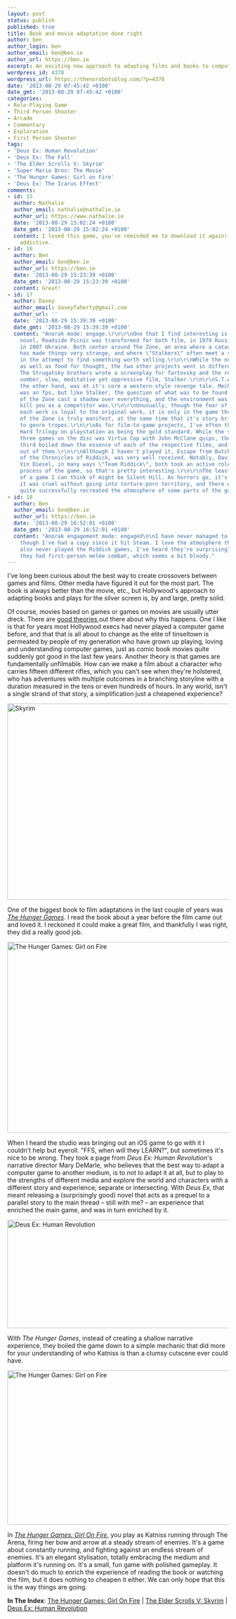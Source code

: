 ```yaml
---
layout: post
status: publish
published: true
title: Book and movie adaptation done right
author: ben
author_login: ben
author_email: ben@ben.ie
author_url: https://ben.ie
excerpt: An exciting new approach to adapting films and books to computer games.
wordpress_id: 4378
wordpress_url: https://thenorobotsblog.com/?p=4378
date: '2013-08-29 07:45:42 +0100'
date_gmt: '2013-08-29 07:45:42 +0100'
categories:
- Role-Playing Game
- Third Person Shooter
- Arcade
- Commentary
- Exploration
- First Person Shooter
tags:
- 'Deus Ex: Human Revolution'
- 'Deus Ex: The Fall'
- 'The Elder Scrolls V: Skyrim'
- 'Super Mario Bros: The Movie'
- 'The Hunger Games: Girl on Fire'
- 'Deus Ex: The Icarus Effect'
comments:
- id: 15
  author: Nathalie
  author_email: nathalie@nathalie.ie
  author_url: https://www.nathalie.ie
  date: '2013-08-29 15:02:24 +0100'
  date_gmt: '2013-08-29 15:02:24 +0100'
  content: I loved this game, you've reminded me to download it again! So simple and
    addictive.
- id: 16
  author: Ben
  author_email: ben@ben.ie
  author_url: https://ben.ie
  date: '2013-08-29 15:23:39 +0100'
  date_gmt: '2013-08-29 15:23:39 +0100'
  content: Great!
- id: 17
  author: Davey
  author_email: daveyfaherty@gmail.com
  author_url: ''
  date: '2013-08-29 15:39:39 +0100'
  date_gmt: '2013-08-29 15:39:39 +0100'
  content: "Anorak mode: engage.\r\n\r\nOne that I find interesting is how the sci-fi
    novel, Roadside Picnic was transformed for both film, in 1979 Russia, and games,
    in 2007 Ukraine. Both center around The Zone, an area where a cataclysmic event
    has made things very strange, and where \"Stalkers\" often meet a violent end
    in the attempt to find something worth selling.\r\n\r\nWhile the novel had thrills
    as well as food for thought, the two other projects went in different directions.
    The Strugatsky brothers wrote a screenplay for Tartovsky and the result was a
    somber, slow, meditative yet oppressive film, Stalker.\r\n\r\nS.T.A.L.K.E.R. on
    the other hand, was at it's core a western-style revenge tale. Mechanically, it
    was an fps, but like Stalker, the question of what was to be found at the center
    of the Zone cast a shadow over everything, and the environment was as likely to
    kill you as a competitor was.\r\n\r\nUnusually, though the fear of the Zone in
    each work is loyal to the original work, it is only in the game that the feel
    of the Zone is truly manifest, at the same time that it's story brings it closer
    to genre tropes.\r\n\r\nAs for film-to-game projects, I've often though of Die
    Hard Trilogy on playstation as being the gold standard. While the second of the
    three games on the disc was Virtua Cop with John McClane quips, the first and
    third boiled down the essence of each of the respective films, and made a game
    out of them.\r\n\r\nAlthough I haven't played it, Escape from Butcher Bay, part
    of the Chronicles of Riddick, was very well received. Notably, David Twohy and
    Vin Diesel, in many ways \"Team Riddick\", both took an active role in the creative
    process of the game, so that's pretty interesting.\r\n\r\nThe least terrible film
    of a game I can think of might be Silent Hill. As horrors go, it's pretty creative,
    it was cruel without going into torture-porn territory, and there were parts which
    quite successfully recreated the atmosphere of some parts of the games."
- id: 18
  author: Ben
  author_email: ben@ben.ie
  author_url: https://ben.ie
  date: '2013-08-29 16:52:01 +0100'
  date_gmt: '2013-08-29 16:52:01 +0100'
  content: "Anorak engagement mode: engaged\n\nI have never managed to get into S.T.A.L.K.E.R.,
    though I've had a copy since it hit Steam. I love the atmosphere though. \n\nI've
    also never played the Riddick games, I've heard they're surprisingly good. I remember
    they had first-person melée combat, which seems a bit bloody."
---
```

<p>I&#39;ve long been curious about the best way to create crossovers between games and films. Other media have figured it out for the most part. The book is always better than the movie, etc., but Hollywood&#39;s approach to adapting books and plays for the silver screen is, by and large, pretty solid.</p>
<p>Of course, movies based on games or games on movies are usually utter dreck. There are <a href="https://www.polygon.com/2013/7/18/4535878/at-comic-con-optimism-for-future-of-video-game-movies" target="_blank">good theories </a>out there about why this happens. One I like is that for years most Hollywood execs had never played a computer game before, and that that is all about to change as the elite of tinseltown is permeated by people of my generation who have grown up playing, loving and understanding computer games, just as comic book movies quite suddenly got good in the last few years. Another theory is that games are fundamentally unfilmable. How can we make a film about a character who carries fifteen different rifles, which you can&#39;t see when they&#39;re holstered, who has adventures with multiple outcomes in a branching storyline with a duration measured in the tens or even hundreds of hours. In any world, isn&#39;t a single strand of that story, a simplification just a cheapened experience?</p>
<p><img src="assets/uploads/norobots/uploads/2013/08/skyrim-RPG.png" id="blogsy-1377818739913.0994" class="alignnone wp-image-4522" width="580" height="447" alt="Skyrim"></p>
<p>One of the biggest book to film adaptations in the last couple of years was <a href="https://www.imdb.com/title/tt1392170/" target="_blank"><em>The Hunger Games</em></a>. I read the book about a year before the film came out and loved it. I reckoned it could make a great film, and thankfully I was right, they did a really good job.</p>
<p><img src="assets/uploads/norobots/uploads/2013/08/hunger-games-iphone-ipad-game-girl-on-fire-1-1024x768.jpg" id="blogsy-1377818739944.4248" class="alignnone size-large wp-image-4524" width="580" height="435" alt="The Hunger Games: Girl on Fire"></p>
<p>When I heard the studio was bringing out an iOS game to go with it I couldn&#39;t help but eyeroll. "FFS, when will they LEARN?", but sometimes it&#39;s nice to be wrong. They took a page from <em>Deus Ex: Human Revolution</em>&#39;s narrative director Mary DeMarle, who believes that the best way to adapt a computer game to another medium, is to not to adapt it at all, but to play to the strengths of different media and explore the world and characters with a different story and experience; separate or intersecting. With <em>Deus Ex</em>, that meant releasing a (surprisingly good) novel that acts as a prequel to a parallel story to the main thread – still with me? – an experience that enriched the main game, and was in turn enriched by it.</p>
<p><img src="assets/uploads/norobots/uploads/2013/08/deus-ex-human-revolution-3-1024x437.jpg" id="blogsy-1377818739946.619" class="alignnone size-large wp-image-4521" width="580" height="247" alt="Deus Ex: Human Revolution"></p>
<p>With <em>The Hunger Games</em>, instead of creating a shallow narrative experience, they boiled the game down to a simple mechanic that did more for your understanding of who Katniss is than a clumsy cutscene ever could have.</p>
<p><img src="assets/uploads/norobots/uploads/2013/08/hunger_game_girl_fire_screen2.jpg" id="blogsy-1377818739925.4844" class="alignnone wp-image-4523" width="580" height="352" alt="The Hunger Games: Girl on Fire"></p>
<p>In <a href="https://itunes.apple.com/us/app/hunger-games-girl-on-fire/id512146822?mt=8" target="_blank"><em>The Hunger Games: Girl On Fire</em></a>, you play as Katniss running through The Arena, firing her bow and arrow at a steady stream of enemies. It&#39;s a game about constantly running, and fighting against an endless stream of enemies. It&#39;s an elegant stylisation, totally embracing the medium and platform it&#39;s running on. It&#39;s a small, fun game with polished gameplay. It doesn&#39;t do much to enrich the experience of reading the book or watching the film, but it does nothing to cheapen it either. We can only hope that this is the way things are going.</p>
<p><strong>In The Index</strong>: <a href="https://thenorobotsblog.com/game/the-hunger-games-girl-on-fire/">The Hunger Games: Girl On Fire</a> | <a href="https://thenorobotsblog.com/game/the-elder-scrolls-v-skyrim/">The Elder Scrolls V: Skyrim</a> | <a href="https://thenorobotsblog.com/game/deus-ex-human-revolution/">Deus Ex: Human Revolution</a></p>
<p>&nbsp;</p>
